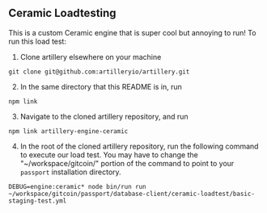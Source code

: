 ## Ceramic Loadtesting

This is a custom Ceramic engine that is super cool but annoying to run! To run this load test:

1. Clone artillery elsewhere on your machine 
```
git clone git@github.com:artilleryio/artillery.git
```

2. In the same directory that this README is in, run 
```
npm link
```

3. Navigate to the cloned artillery repository, and run 
```
npm link artillery-engine-ceramic
```

4. In the root of the cloned artillery repository, run the following command to execute our load test. You 
    may have to change the "~/workspace/gitcoin/" portion of the command to point to your `passport` installation 
    directory.
```
DEBUG=engine:ceramic* node bin/run run ~/workspace/gitcoin/passport/database-client/ceramic-loadtest/basic-staging-test.yml
```
